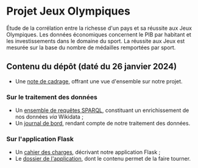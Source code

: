 # Projet Jeux Olympiques
Étude de la corrélation entre la richesse d'un pays et sa réussite aux Jeux Olympiques. Les données économiques concernent le PIB par habitant et les investissements dans le domaine du sport. La réussite aux Jeux est mesurée sur la base du nombre de médailles remportées par sport.

## Contenu du dépôt (daté du 26 janvier 2024)

- Une [note de cadrage](Note-de-cadrage.pdf), offrant une vue d'ensemble sur notre projet.

### Sur le traitement des données

- Un [ensemble de requêtes SPARQL](Requetes-SPARQL), constituant un enrichissement de nos données _via_ Wikidata ;
- Un [journal de bord](Journal-de-bord/Journal-de-bord.pdf), rendant compte de notre traitement des données.

### Sur l'application Flask

- Un [cahier des charges](Cahier-des-charges/cahier_des_charges.pdf), décrivant notre application Flask ;
- Le [dossier de l'application](Application-flask), dont le contenu permet de la faire tourner.
